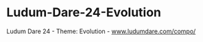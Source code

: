 Ludum-Dare-24-Evolution
=======================

Ludum Dare 24 - Theme: Evolution - www.ludumdare.com/compo/